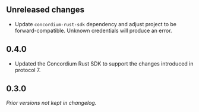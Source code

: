 ## Unreleased changes

- Update `concordium-rust-sdk` dependency and adjust project to be forward-compatible. Unknown credentials will produce an error.

## 0.4.0

- Updated the Concordium Rust SDK to support the changes introduced in protocol 7.

## 0.3.0

*Prior versions not kept in changelog.*
